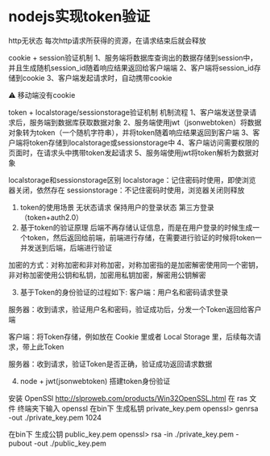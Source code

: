 # nodejs实现token验证

http无状态
每次http请求所获得的资源，在请求结束后就会释放

cookie + session验证机制
1、服务端将数据库查询出的数据存储到session中，并且生成随机session_id随着响应结果返回给客户端端
2、客户端将session_id存储到cookie
3、客户端发起请求时，自动携带cookie

⚠️ 移动端没有cookie

token + localstorage/sessionstorage验证机制
机制流程
1、客户端发送登录请求后，服务端到数据库获取数据对象
2、服务端使用jwt（jsonwebtoken）将数据对象转为token（一个随机字符串），并将token随着响应结果返回到客户端
3、客户端将token存储到localstorage或sessionstorage中
4、客户端访问需要权限的页面时，在请求头中携带token发起请求
5、服务端使用jwt将token解析为数据对象

localstorage和sessionstorage区别
localstorage：记住密码时使用，即使浏览器关闭，依然存在
sessionstorage：不记住密码时使用，浏览器关闭则释放


1. token的使用场景
无状态请求
保持用户的登录状态
第三方登录（token+auth2.0）
2. 基于token的验证原理
后端不再存储认证信息，而是在用户登录的时候生成一个token，然后返回给前端，前端进行存储，在需要进行验证的时候将token一并发送到后端，后端进行验证

加密的方式：对称加密和非对称加密，对称加密指的是加密解密使用同一个密钥，非对称加密使用公钥和私钥，加密用私钥加密，解密用公钥解密

3. 基于Token的身份验证的过程如下:
客户端：用户名和密码请求登录

服务器：收到请求，验证用户名和密码，验证成功后，分发一个Token返回给客户端

客户端：将Token存储，例如放在 Cookie 里或者 Local Storage 里，后续每次请求，带上此Token

服务器：收到请求，验证Token是否正确，验证成功返回请求数据

4. node + jwt(jsonwebtoken) 搭建token身份验证

安装 OpenSSl http://slproweb.com/products/Win32OpenSSL.html
在 ras 文件 终端夹下输入 openssl
在bin下 生成私钥 private_key.pem
openssl> genrsa -out ./private_key.pem 1024  

在bin下 生成公钥 public_key.pem
openssl> rsa -in ./private_key.pem -pubout -out ./public_key.pem
